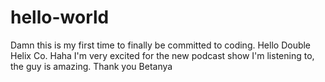 # hello-world
Damn this is my first time to finally be committed to coding. Hello Double Helix Co.
Haha I'm very excited for the new podcast show I'm listening to, the guy is amazing. Thank you Betanya
